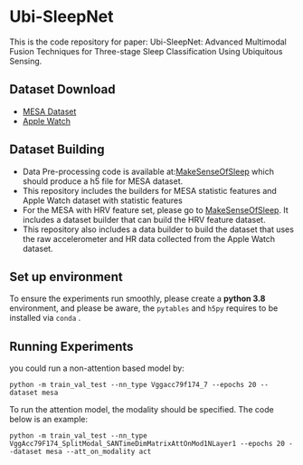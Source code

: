 # Ubi-SleepNet
This is the code repository for paper: Ubi-SleepNet: Advanced Multimodal Fusion Techniques for
Three-stage Sleep Classification Using Ubiquitous Sensing.

## Dataset Download
* [MESA Dataset](https://sleepdata.org/datasets/mesa)
* [Apple Watch](https://physionet.org/content/sleep-accel/1.0.0/heart_rate/)

## Dataset Building
* Data Pre-processing code is available at:[MakeSenseOfSleep](https://github.com/bzhai/multimodal_sleep_stage_benchmark) which should produce a h5 file for MESA dataset.
* This repository includes the builders for MESA statistic features and Apple Watch dataset with statistic features
* For the MESA with HRV feature set, please go to [MakeSenseOfSleep](https://github.com/bzhai/multimodal_sleep_stage_benchmark). It includes a dataset builder that can build the HRV feature dataset.
* This repository also includes a data builder to build the dataset that uses the raw accelerometer 
and HR data collected from the Apple Watch dataset.

## Set up environment
To ensure the experiments run smoothly, please create a **python 3.8** environment, and please be aware, the `pytables` and `h5py` requires to be installed via `conda` . 

## Running Experiments
you could run a non-attention based model by:

    python -m train_val_test --nn_type Vggacc79f174_7 --epochs 20 --dataset mesa

To run the attention model, the modality should be specified. The code below is an example:

    python -m train_val_test --nn_type VggAcc79F174_SplitModal_SANTimeDimMatrixAttOnMod1NLayer1 --epochs 20 --dataset mesa --att_on_modality act

